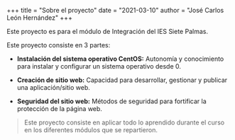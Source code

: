 +++
title = "Sobre el proyecto"
date = "2021-03-10"
author = "José Carlos León Hernández"
+++


Este proyecto es para el módulo de Integración del IES Siete Palmas. 

Este proyecto consiste en 3 partes:

- **Instalación del sistema operativo CentOS:** Autonomía y conocimiento para instalar y configurar un sistema operativo desde 0.

- **Creación de sitio web:** Capacidad para desarrollar, gestionar y publicar una aplicación/sitio web.

- **Seguridad del sitio web:** Métodos de seguridad para fortificar la protección de la página web.

> Este proyecto consiste en aplicar todo lo aprendido durante el curso en los diferentes módulos que se repartieron. 
